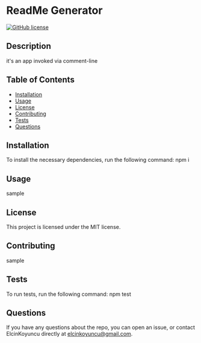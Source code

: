 
 # ReadMe Generator
[![GitHub license](https://img.shields.io/badge/license-MIT-important.svg)](undefined)

  ## Description
  it's an app invoked via comment-line
  ## Table of Contents
  * [Installation](#installation)
  * [Usage](#usage)
  * [License](#license)
  * [Contributing](#contributing)
  * [Tests](#tests)
  * [Questions](#questions)
  ## Installation
  To install the necessary dependencies, run the following command:
  npm i
  ## Usage
  sample
  ## License
  This project is licensed under the MIT license.
  ## Contributing
  sample
  ## Tests
  To run tests, run the following command:
  npm test
  ## Questions
  If you have any questions about the repo, you can open an issue, or contact ElcinKoyuncu directly at elcinkoyuncu@gmail.com.
  